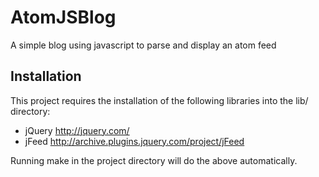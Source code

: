 # AtomJSBlog

A simple blog using javascript to parse and display an atom feed

## Installation

This project requires the installation of the following libraries into
the lib/ directory:

* jQuery    http://jquery.com/
* jFeed     http://archive.plugins.jquery.com/project/jFeed

Running make in the project directory will do the above automatically.
